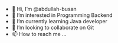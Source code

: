 - 👋 Hi, I’m @abdullah-busan
- 👀 I’m interested in Programming Backend
- 🌱 I’m currently learning Java developer
- 💞️ I’m looking to collaborate on Git
- 📫 How to reach me ...

<!---
abdullah-busan/abdullah-busan is a ✨ special ✨ repository because its `README.md` (this file) appears on your GitHub profile.
You can click the Preview link to take a look at your changes.
--->
